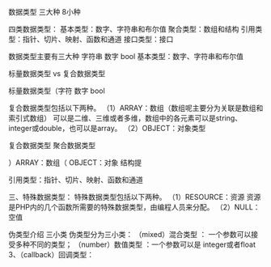 

数据类型   三大种   8小种


四类数据类型：
基本类型：数字、字符串和布尔值
聚合类型：数组和结构
引用类型：指针、切片、映射、函数和通道
接口类型：接口

数据类型主要有三大种 字符串 数字 bool
基本类型：数字、字符串和布尔值

标量数据类型 vs 复合数据类型

标量数据类型（字符 数字  bool

复合数据类型包括以下两种。
（1）ARRAY：数组（数组呢主要分为关联是数组和索引式数组）
可以是二维、三维或者多维，数组中的各元素可以是string、integer或double，也可以是array。
（2）OBJECT：对象类型

复合数据类型  聚合数据类型

）ARRAY：数组（     OBJECT：对象   结构提

引用类型：指针、切片、映射、函数和通道

三、特殊数据类型：
特殊数据类型包括以下两种。
（1）RESOURCE：资源
资源是PHP内的几个函数所需要的特殊数据类型，由编程人员来分配。
（2）NULL：空值


伪类型介绍  三小类
伪类型分为三小类：
（mixed）混合类型 ：
一个参数可以接受多种不同的类型；
（number）数值类型
：一个参数可以是 integer或者float
3、（callback）回调类型：


